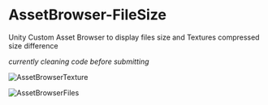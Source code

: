 # AssetBrowser-FileSize
Unity Custom Asset Browser to display files size and Textures compressed size difference

*currently cleaning code before submitting*

![AssetBrowserTexture](https://github.com/maxbrundev/AssetBrowser-FileSize/assets/32653095/8dd451e7-bf94-49ac-a1b0-6ea3a968a891)

![AssetBrowserFiles](https://github.com/maxbrundev/AssetBrowser-FileSize/assets/32653095/a8971560-9e48-42b8-9d68-0d0d7755511f)
